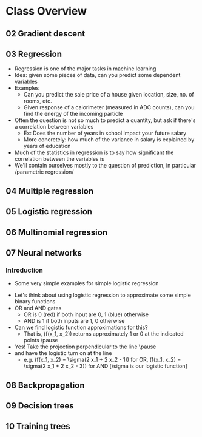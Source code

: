 
# Class Overview
## 02 Gradient descent
## 03 Regression  
- Regression is one of the major tasks in machine learning
- Idea: given some pieces of data, can you predict some dependent variables
- Examples
  - Can you predict the sale price of a house given location, size,
    no. of rooms, etc.
  - Given response of a calorimeter (measured in ADC counts), can you
    find the energy of the incoming particle
- Often the question is not so much to predict a quantity, but ask if
  there's a correlation between variables
  - Ex: Does the number of years in school impact your future salary
  - More concretely: how much of the variance in salary is explained
    by years of education
- Much of the statistics in regression is to say how significant the
  correlation between the variables is
- We'll contain ourselves mostly to the question of prediction, in
  particular /parametric regression/

## 04 Multiple regression
## 05 Logistic regression
## 06 Multinomial regression
## 07 Neural networks
### Introduction
* Some very simple examples for simple logistic regression
- Let's think about using logistic regression to approximate some
  simple binary functions
- OR and AND gates
  - OR is 0 (red) if both input are 0, 1 (blue) otherwise
  - AND is 1 if both inputs are 1, 0 otherwise
- Can we find logistic function approximations for this?
  - That is, \(f(x_1, x_2)\) returns approximately 1 or 0 at the indicated points \pause
- Yes! Take the projection perpendicular to the line \pause
- and have the logistic turn on at the line
  - e.g. \(f(x_1, x_2) = \sigma(2 x_1 + 2 x_2 - 1)\) for OR, \(f(x_1, x_2) = \sigma(2 x_1 + 2 x_2 - 3)\) for AND [\sigma is our logistic function]


## 08 Backpropagation 
## 09 Decision trees
## 10 Training trees
  
